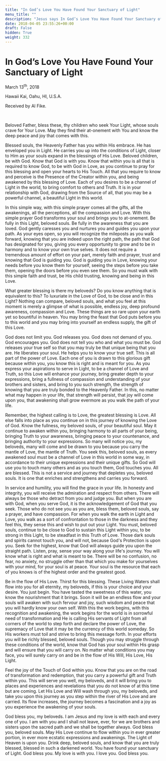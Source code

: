 ```yaml
---
title: "In God’s Love You Have Found Your Sanctuary of Light"
menu_title: ""
description: "Jesus says In God’s Love You Have Found Your Sanctuary of Light"
date: 2018-04-05 23:55:26+00:00
draft: False
hidden: True
weight: 332
---
```

# In God’s Love You Have Found Your Sanctuary of Light

March 13<sup>th</sup>, 2018

Hawaii Kai, Oahu, HI, U.S.A.

Received by Al Fike.

 

Beloved Father, bless these, thy children who seek Your Light, whose souls crave for Your Love. May they find their at-onement with You and know the deep peace and joy that comes with this.

Blessed souls, the Heavenly Father has you within His embrace. He has enveloped you in Light. He carries you up into the conditions of Light, closer to Him as your souls expand in the blessings of His Love. Beloved children, be with God. Know that God is with you. Know that within you is all that is required to know God, to be with God in Love, as you continue to pray for this blessing and open your hearts to His Touch. All that you require to know and perceive is the Presence of the Creator within you, and being awakened by this blessing of Love. Each of you desires to be a channel of Light in the world, to bring comfort to others and Truth. It is in your relationship with God, drawing from the Source of all, that you may be a powerful channel, a beautiful Light in this world.

In this simple way, with this simple prayer comes all the gifts, all the awakenings, all the perceptions, all the compassion and Love. With this simple prayer God transforms your soul and brings you to at-onement. Be fully in this Light, beloved souls. Be fully in the awareness that you are loved. God gently caresses you and nurtures you and guides you upon your path. As your eyes open, so you will recognize the mileposts as you walk forward, knowing that you are indeed upon the right path, the path that God has designated for you, giving you every opportunity to grow and to be in harmony and to know your own true selves. It does not require a tremendous amount of effort on your part, merely faith and prayer, trust and knowing that God is guiding you. God is guiding you in Love, knowing your needs before you know them for yourself, seeing the steps before you take them, opening the doors before you even see them. So you must walk with this simple faith and trust, be His child trusting, knowing and being in this Love.

What greater blessing is there my beloveds? Do you know anything that is equivalent to this? To luxuriate in the Love of God, to be close and in this Light? Nothing can compare, beloved souls, and what you feel at this moment is merely a glimpse of what is possible, endless joy, deep profound awareness, compassion and Love. These things are so rare upon your earth yet so bountiful in heaven. You may bring the feast that God puts before you to this world and you may bring into yourself an endless supply, the gift of this Love.

God does not limit you. God releases you. God does not demand of you. God encourages you. God does not tell you who and what you must be. God releases your true self so that you may truly be that unique being that you are. He liberates your soul. He helps you to know your true self. This is all part of the power of Love. Each one of you is drawn to this glorious gift because within you, you know this is right and is meant for you. As you express your aspirations to serve in Light, to be a channel of Love and Truth, so this Love will enhance your journey, bring greater depth to your expressions, bring a fullness of compassion and understanding of your brothers and sisters, and bring to you such strength, the strength of knowing that you are truly bonded to the Heavenly Father. In this, no matter what may happen in your life, that strength will persist, that joy will come upon you, that awakening shall grow evermore as you walk the path of your life.

Remember, the highest calling is to Love, the greatest blessing is Love. All else falls into place as you continue on in this journey of knowing the Love of God. Know the fullness, my beloved souls, of your beautiful soul. May it continue to awaken within you, bringing harmony to all parts of your being, bringing Truth to your awareness, bringing peace to your countenance, and bringing authority to your expressions. So many will notice you, my beloveds, many will come and be drawn to you because you carry the mantle of Love, the mantle of Truth. You seek this, beloved souls, as every awakened soul must be a channel of Love in this world in some way, in accordance to their unique expressions and their unique gifts. So God will use you to touch many others and as you touch them, God touches you. All are blessed. This is not a service and journey that depletes you, beloved souls. It is one that enriches and strengthens and carries you forward.

In service and humility, you will find the grace in your life. In honesty and integrity, you will receive the admiration and respect from others. There will always be those who detract from you and judge you. But when you are with God, when you serve God, it is the acknowledgement of God that you seek. Those who do not see you as you are, bless them, beloved souls, say a prayer, and have compassion. For when you walk the earth in Light and Love, you walk as a sort of confrontation to those in the darkness and they feel this, they sense this and wish to put out your Light. You must, beloved souls, continue to be close to God to sustain this Light within you, to be strong in this Light, to be steadfast in this Truth of Love. Those dark souls and spirits cannot touch you, and will not, because God's Protection is upon you. Seek for the highest, know that God will always guide you upon the straight path. Listen, pray, sense your way along your life's journey. You will know what is right and what is meant to be. There will be no confusion, no fear, no anxiety, no struggle other than that which you make for yourselves with your mind, for your soul is at peace. Your soul is the resource that each of you knows is of the highest order and the greatest good.

Be in the flow of His Love. Thirst for this blessing. These Living Waters shall flow into you for all eternity, my beloveds, if this is your choice and your desire. You just begin. You have tasted the sweetness of this water, you know the nourishment that it brings. Soon it will be an endless flow and your souls will awaken with such fervour and joy, such wisdom and peace that you will hardly know your own self. With this the work begins, with this recognition and awakening, the work begins for the world is in sorrowful need of transformation and He is calling His servants of Light from all corners of the world to step forth and declare the power of Love, the supremacy of Love that it may be the currency of this world someday. So His workers must toil and strive to bring this message forth. In your efforts you will be richly blessed, beloved souls. Though you may struggle through these conditions of the world, know that God has your soul within His grasp and will ensure that you will carry on. No matter what conditions you may face, you will surely carry on and be in the flow of His Will, His Love, His Light.

Feel the joy of the Touch of God within you. Know that you are on the road of transformation and redemption, that you carry a powerful gift and Truth within you. This will serve you well, my beloveds, and it will bring you to places and experiences and revelations that you do not know of at this time but are coming. Let His Love and Will wash through you, my beloveds, and take you upon this journey as you step within the river of His Love and are carried. Its flow increases, the journey becomes a fascination and a joy as you experience the awakening of your souls.

God bless you, my beloveds. I am Jesus and my love is with each and every one of you. I am with you and I shall not leave, ever, for we are brothers and sisters upon the sacred path and we shall be together always. God bless you, beloved souls. May His Love continue to flow within you in ever greater portion, in ever more ecstatic expressions and awakenings. The Light of Heaven is upon you. Drink deep, beloved souls, and know that you are truly blessed, blessed in such a darkened world. You have found your sanctuary of Light. God bless you. My love is with you. I love you. God bless you.
